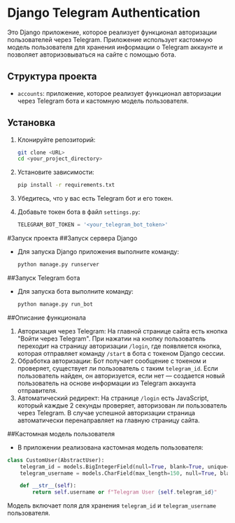# Django Telegram Authentication

Это Django приложение, которое реализует функционал авторизации пользователей через Telegram. Приложение использует кастомную модель пользователя для хранения информации о Telegram аккаунте и позволяет авторизовываться на сайте с помощью бота.

## Структура проекта

- `accounts`: приложение, которое реализует функционал авторизации через Telegram бота и кастомную модель пользователя.
  
## Установка

1. Клонируйте репозиторий:
   ```bash
   git clone <URL>
   cd <your_project_directory>
   ```
2. Установите зависимости:
    ```bash
    pip install -r requirements.txt
    ```
3. Убедитесь, что у вас есть Telegram бот и его токен.

4. Добавьте токен бота в файл `settings.py`:
    ```python
    TELEGRAM_BOT_TOKEN = '<your_telegram_bot_token>'
    ```
#Запуск проекта
##Запуск сервера Django
- Для запуска Django приложения выполните команду:
    ```bash
    python manage.py runserver
    ```
##Запуск Telegram бота
- Для запуска бота выполните команду:
    ```bash
    python manage.py run_bot
    ```
##Описание функционала
1. Авторизация через Telegram: На главной странице сайта есть кнопка "Войти через Telegram". При нажатии на кнопку пользователь переходит на страницу авторизации `/login`, где появляется кнопка, которая отправляет команду `/start` в бота с токеном Django сессии.
2. Обработка авторизации: Бот получает сообщение с токеном и проверяет, существует ли пользователь с таким `telegram_id`. Если пользователь найден, он авторизуется, если нет — создается новый пользователь на основе информации из Telegram аккаунта отправителя.
3. Автоматический редирект: На странице `/login` есть JavaScript, который каждые 2 секунды проверяет, авторизован ли пользователь через Telegram. В случае успешной авторизации страница автоматически перенаправляет на главную страницу сайта.

##Кастомная модель пользователя

- В приложении реализована кастомная модель пользователя:
```python
class CustomUser(AbstractUser):
    telegram_id = models.BigIntegerField(null=True, blank=True, unique=True)
    telegram_username = models.CharField(max_length=150, null=True, blank=True)

    def __str__(self):
        return self.username or f"Telegram User {self.telegram_id}"
```
Модель включает поля для хранения `telegram_id` и `telegram_username` пользователя.